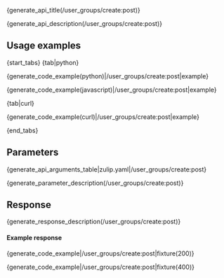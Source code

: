 {generate_api_title(/user_groups/create:post)}

{generate_api_description(/user_groups/create:post)}

## Usage examples

{start_tabs}
{tab|python}

{generate_code_example(python)|/user_groups/create:post|example}

{generate_code_example(javascript)|/user_groups/create:post|example}

{tab|curl}

{generate_code_example(curl)|/user_groups/create:post|example}

{end_tabs}

## Parameters

{generate_api_arguments_table|zulip.yaml|/user_groups/create:post}

{generate_parameter_description(/user_groups/create:post)}

## Response

{generate_response_description(/user_groups/create:post)}

#### Example response

{generate_code_example|/user_groups/create:post|fixture(200)}

{generate_code_example|/user_groups/create:post|fixture(400)}
